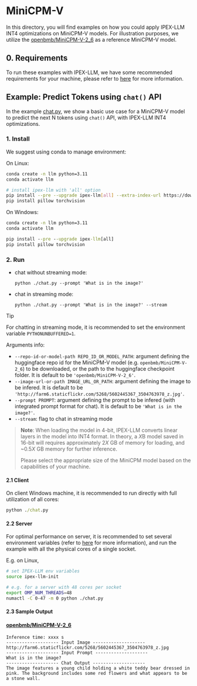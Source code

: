 # MiniCPM-V
In this directory, you will find examples on how you could apply IPEX-LLM INT4 optimizations on MiniCPM-V models. For illustration purposes, we utilize the [openbmb/MiniCPM-V-2_6](https://huggingface.co/openbmb/MiniCPM-V-2_6) as a reference MiniCPM-V model.

## 0. Requirements
To run these examples with IPEX-LLM, we have some recommended requirements for your machine, please refer to [here](../README.md#recommended-requirements) for more information.

## Example: Predict Tokens using `chat()` API
In the example [chat.py](./chat.py), we show a basic use case for a MiniCPM-V model to predict the next N tokens using `chat()` API, with IPEX-LLM INT4 optimizations.
### 1. Install
We suggest using conda to manage environment:

On Linux:

```bash
conda create -n llm python=3.11
conda activate llm

# install ipex-llm with 'all' option
pip install --pre --upgrade ipex-llm[all] --extra-index-url https://download.pytorch.org/whl/cpu
pip install pillow torchvision
```
On Windows:

```cmd
conda create -n llm python=3.11
conda activate llm

pip install --pre --upgrade ipex-llm[all]
pip install pillow torchvision
```

### 2. Run

- chat without streaming mode:
  ```
  python ./chat.py --prompt 'What is in the image?'
  ```
- chat in streaming mode:
  ```
  python ./chat.py --prompt 'What is in the image?' --stream
  ```

> [!TIP]
> For chatting in streaming mode, it is recommended to set the environment variable `PYTHONUNBUFFERED=1`.


Arguments info:
- `--repo-id-or-model-path REPO_ID_OR_MODEL_PATH`: argument defining the huggingface repo id for the MiniCPM-V model (e.g. `openbmb/MiniCPM-V-2_6`) to be downloaded, or the path to the huggingface checkpoint folder. It is default to be `'openbmb/MiniCPM-V-2_6'`.
- `--image-url-or-path IMAGE_URL_OR_PATH`: argument defining the image to be infered. It is default to be `'http://farm6.staticflickr.com/5268/5602445367_3504763978_z.jpg'`.
- `--prompt PROMPT`: argument defining the prompt to be infered (with integrated prompt format for chat). It is default to be `'What is in the image?'`.
- `--stream`: flag to chat in streaming mode

> **Note**: When loading the model in 4-bit, IPEX-LLM converts linear layers in the model into INT4 format. In theory, a *X*B model saved in 16-bit will requires approximately 2*X* GB of memory for loading, and ~0.5*X* GB memory for further inference.
>
> Please select the appropriate size of the MiniCPM model based on the capabilities of your machine.

#### 2.1 Client
On client Windows machine, it is recommended to run directly with full utilization of all cores:
```cmd
python ./chat.py 
```

#### 2.2 Server
For optimal performance on server, it is recommended to set several environment variables (refer to [here](../README.md#best-known-configuration-on-linux) for more information), and run the example with all the physical cores of a single socket.

E.g. on Linux,
```bash
# set IPEX-LLM env variables
source ipex-llm-init

# e.g. for a server with 48 cores per socket
export OMP_NUM_THREADS=48
numactl -C 0-47 -m 0 python ./chat.py
```

#### 2.3 Sample Output
#### [openbmb/MiniCPM-V-2_6](https://huggingface.co/openbmb/MiniCPM-V-2_6)
```log
Inference time: xxxx s
-------------------- Input Image --------------------
http://farm6.staticflickr.com/5268/5602445367_3504763978_z.jpg
-------------------- Input Prompt --------------------
What is in the image?
-------------------- Chat Output --------------------
The image features a young child holding a white teddy bear dressed in pink. The background includes some red flowers and what appears to be a stone wall.
```